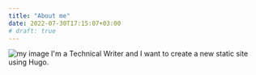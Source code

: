 ```yaml
---
title: "About me"
date: 2022-07-30T17:15:07+03:00
# draft: true
---
```

![my image](/img/me.jpg)
I'm a Technical Writer and I want to create a new static site using Hugo.